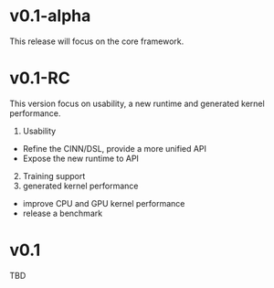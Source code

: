 # v0.1-alpha
This release will focus on the core framework.

# v0.1-RC

This version focus on usability, a new runtime and generated kernel performance.

1. Usability
  - Refine the CINN/DSL, provide a more unified API
  - Expose the new runtime to API
2. Training support
3. generated kernel performance
  - improve CPU and GPU kernel performance
  - release a benchmark

# v0.1

TBD
